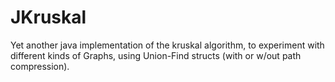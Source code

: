 JKruskal
========

Yet another java implementation of the kruskal algorithm, to experiment with different kinds of Graphs, using Union-Find structs (with or w/out path compression). 
